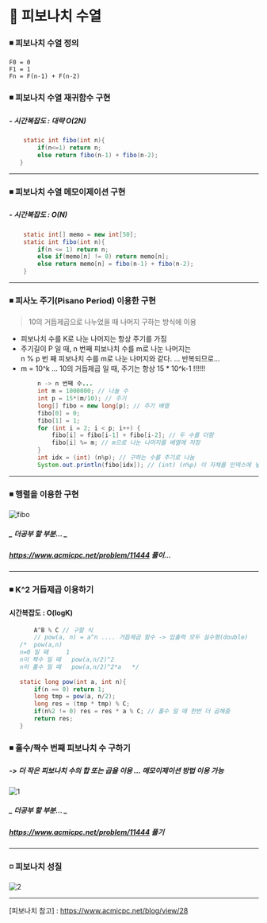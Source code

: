 # 🧾 피보나치 수열
### ◾ 피보나치 수열 정의   
```text   
F0 = 0
F1 = 1
Fn = F(n-1) + F(n-2)
```   
### ◾ 피보나치 수열 재귀함수 구현   
##### - 시간복잡도 : 대략 O(2N) 
```java
    static int fibo(int n){
        if(n<=1) return n;
        else return fibo(n-1) + fibo(n-2);
   }
```    
---   

### ◾ 피보나치 수열 메모이제이션 구현   
##### - 시간복잡도 : O(N)   
```java
    static int[] memo = new int[50];
    static int fibo(int n){
        if(n <= 1) return n;
        else if(memo[n] != 0) return memo[n];
        else return memo[n] = fibo(n-1) + fibo(n-2);
    }
````   
---   
### ◾ 피사노 주기(Pisano Period) 이용한 구현 
> 10의 거듭제곱으로 나누었을 때 나머지 구하는 방식에 이용   
-  피보나치 수를 K로 나눈 나머지는 항상 주기를 가짐   
-  주기길이 P 일 때, n 번째 피보나치 수를 m로 나눈 나머지는    
              n % p 번 째 피보나치 수를 m로 나눈 나머지와 같다. ... 반복되므로...    
- m = 10^k ... 10의 거듭제곱 일 때, 주기는 항상 15 * 10^k-1 !!!!!!    
```java
        n -> n 번째 수...
        int m = 1000000; // 나눌 수
        int p = 15*(m/10); // 주기
        long[] fibo = new long[p]; // 주기 배열
        fibo[0] = 0;
        fibo[1] = 1;
        for (int i = 2; i < p; i++) {
            fibo[i] = fibo[i-1] + fibo[i-2]; // 두 수를 더함
            fibo[i] %= m; // m으로 나눈 나머지를 배열에 저장
        }
        int idx = (int) (n%p); // 구하는 수를 주기로 나눔
        System.out.println(fibo[idx]); // (int) (n%p) 이 자체를 인덱스에 넣으면 안됨!!!
 ```    
 ---   
 ### ◾ 행렬을 이용한 구현   
 ![fibo](https://user-images.githubusercontent.com/72757829/103643344-d957d480-4f97-11eb-98de-2bba0db4dda1.PNG)    
##### _ 더공부 할 부분... _     
##### https://www.acmicpc.net/problem/11444 풀이...
 ---    
 ### ◾ K^2 거듭제곱 이용하기     
 #### 시간복잡도 : O(logK)     
 ```java   
        A^B % C // 구할 식
        // pow(a, n) = a^n .... 거듭제곱 함수 -> 입출력 모두 실수형(double)
    /* 	pow(a,n)
    n=0 일 때	    1
    n이 짝수 일 때	pow(a,n/2)^2
    n이 홀수 일 때	pow(a,n/2)^2*a   */
    
    static long pow(int a, int n){
        if(n == 0) return 1;
        long tmp = pow(a, n/2);
        long res = (tmp * tmp) % C;
        if(n%2 != 0) res = res * a % C; // 홀수 일 때 한번 더 곱해줌
        return res;
    }
```   
### ◾ 홀수/짝수 번째 피보나치 수 구하기    
##### -> 더 작은 피보나치 수의 합 또는 곱을 이용 ... 메모이제이션 방법 이용 가능
![1](https://user-images.githubusercontent.com/72757829/103651091-64d76280-4fa4-11eb-8361-c0e88be0feb2.PNG)   
##### _ 더공부 할 부분... _    
##### https://www.acmicpc.net/problem/11444    풀기   
---  
### ◽ 피보나치 성질
![2](https://user-images.githubusercontent.com/72757829/103651119-6ef96100-4fa4-11eb-8feb-5ef17a9775d6.PNG)   

---   
 [피보나치 참고] : https://www.acmicpc.net/blog/view/28   
 
